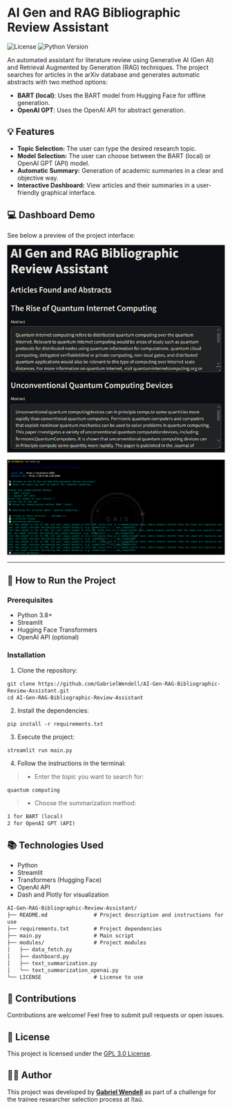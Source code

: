 # AI Gen and RAG Bibliographic Review Assistant

![License](https://img.shields.io/badge/license-GPLv3-blue)
![Python Version](https://img.shields.io/badge/python-3.8%2B-brightgreen)

An automated assistant for literature review using Generative AI (Gen AI) and Retrieval Augmented by Generation (RAG) techniques. The project searches for articles in the arXiv database and generates automatic abstracts with two method options:
- **BART (local)**: Uses the BART model from Hugging Face for offline generation.
- **OpenAI GPT**: Uses the OpenAI API for abstract generation.

## 💡 Features
- **Topic Selection:** The user can type the desired research topic.
- **Model Selection:** The user can choose between the BART (local) or OpenAI GPT (API) model.
- **Automatic Summary:** Generation of academic summaries in a clear and objective way.
- **Interactive Dashboard:** View articles and their summaries in a user-friendly graphical interface.

## 💻 Dashboard Demo
See below a preview of the project interface:

![Dashboard Example 2](https://github.com/GabrielWendell/AI-Gen-RAG-Bibliographic-Review-Assistant/blob/main/img/Dashboard.png)

![Dashboard Example 1](https://github.com/GabrielWendell/AI-Gen-RAG-Bibliographic-Review-Assistant/blob/main/img/Terminal_New_Version_Full.png)

---

## 🚀 How to Run the Project
### Prerequisites
- Python 3.8+
- Streamlit
- Hugging Face Transformers
- OpenAI API (optional)

### Installation
1. Clone the repository:
```git
git clone https://github.com/GabrielWendell/AI-Gen-RAG-Bibliographic-Review-Assistant.git
cd AI-Gen-RAG-Bibliographic-Review-Assistant
```
2. Install the dependencies:
```git
pip install -r requirements.txt
```
3. Execute the project:
```git
streamlit run main.py
```
4. Follow the instructions in the terminal:
> - Enter the topic you want to search for:
```git
quantum computing
``` 
> - Choose the summarization method: 
```git
1 for BART (local)
2 for OpenAI GPT (API)
```

## 📚 Technologies Used
- Python
- Streamlit
- Transformers (Hugging Face)
- OpenAI API
- Dash and Plotly for visualization

``` Repository Structure
AI-Gen-RAG-Bibliographic-Review-Assistant/
├── README.md               # Project description and instructions for use
├── requirements.txt        # Project dependencies
├── main.py                 # Main script
├── modules/                # Project modules
│   ├── data_fetch.py
│   ├── dashboard.py
│   ├── text_summarization.py
│   └── text_summarization_openai.py
└── LICENSE                 # License to use
```

## 🤝 Contributions
Contributions are welcome! Feel free to submit pull requests or open issues.

## 📝 License
This project is licensed under the [GPL 3.0 License](https://github.com/GabrielWendell/AI-Gen-RAG-Bibliographic-Review-Assistant/blob/main/LICENSE).

## 🧑‍💻 Author
This project was developed by [**Gabriel Wendell**](https://github.com/GabrielWendell) as part of a challenge for the trainee researcher selection process at Itaú.
